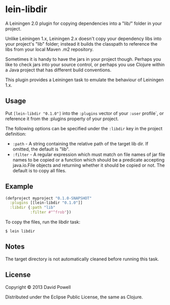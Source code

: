 # lein-libdir

A Leiningen 2.0 plugin for copying dependencies into a "lib/" folder in your project.

Unlike Leiningen 1.x, Leiningen 2.x doesn't copy your dependency libs into your project's "lib" folder;
instead it builds the classpath to reference the libs from your local Maven .m2 repository.

Sometimes it is handy to have the jars in your project though.  Perhaps you like to check jars into your
source control, or perhaps you use Clojure within a Java project that has different build conventions.

This plugin provides a Leiningen task to emulate the behaviour of Leiningen 1.x.

## Usage

Put `[lein-libdir "0.1.0"]` into the `:plugins` vector of your
`:user` profile`, or reference it from the :plugins property of your project.

The following options can be specified under the `:libdir` key in the
project definition:

* `:path` - A string containing the relative path of the target lib
  dir. If omitted, the default is "lib".
* `:filter` - A regular expression which must match on file names of jar
  file names to be copied or a function which should be a predicate
  accepting java.io.File objects and returning whether it should be
  copied or not. The default is to copy all files.

## Example

```clojure
(defproject myproject "0.1.0-SNAPSHOT"
  :plugins [[lein-libdir "0.1.0"]]
  :libdir {:path "lib"
           :filter #"^frob"})
```

To copy the files, run the libdir task:

    $ lein libdir

## Notes

The target directory is not automatically cleaned before running this task.

## License

Copyright © 2013 David Powell

Distributed under the Eclipse Public License, the same as Clojure.
